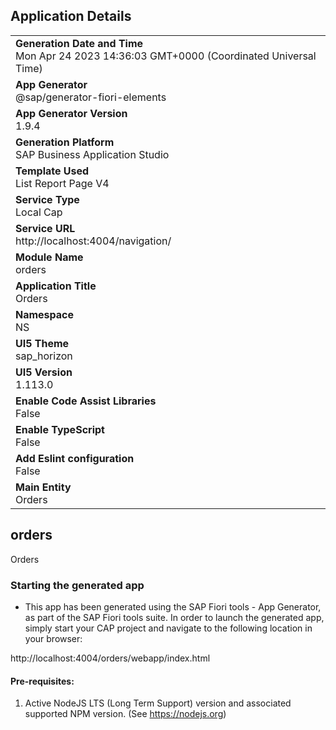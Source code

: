 ## Application Details
|               |
| ------------- |
|**Generation Date and Time**<br>Mon Apr 24 2023 14:36:03 GMT+0000 (Coordinated Universal Time)|
|**App Generator**<br>@sap/generator-fiori-elements|
|**App Generator Version**<br>1.9.4|
|**Generation Platform**<br>SAP Business Application Studio|
|**Template Used**<br>List Report Page V4|
|**Service Type**<br>Local Cap|
|**Service URL**<br>http://localhost:4004/navigation/
|**Module Name**<br>orders|
|**Application Title**<br>Orders|
|**Namespace**<br>NS|
|**UI5 Theme**<br>sap_horizon|
|**UI5 Version**<br>1.113.0|
|**Enable Code Assist Libraries**<br>False|
|**Enable TypeScript**<br>False|
|**Add Eslint configuration**<br>False|
|**Main Entity**<br>Orders|

## orders

Orders

### Starting the generated app

-   This app has been generated using the SAP Fiori tools - App Generator, as part of the SAP Fiori tools suite.  In order to launch the generated app, simply start your CAP project and navigate to the following location in your browser:

http://localhost:4004/orders/webapp/index.html

#### Pre-requisites:

1. Active NodeJS LTS (Long Term Support) version and associated supported NPM version.  (See https://nodejs.org)


